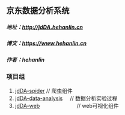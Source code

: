 ## 京东数据分析系统

##### 地址：http://jdDA.hehanlin.cn
##### 博文：https://www.hehanlin.cn
##### 作者：hehanlin

### 项目组
1. [jdDA-spider](https://github.com/hehanlin/jdDA-spider)                   // 爬虫组件
2. [jdDA-data-analysis](https://github.com/hehanlin/jdDA-data-analysis)      // 数据分析实验过程
3. [jdDA-web](https://github.com/hehanlin/jdDA-web)                          // web可视化组件

